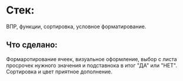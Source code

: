 # Стек:  
ВПР, функции, сортировка, условное форматирование.  
## Что сделано:
Формаротирование ячеек, визуальное оформление, выбор с листа просрочек нужного значения и подставнока в итог "ДА" или "НЕТ".  
Сортировка и цвет приятное дополнение.
